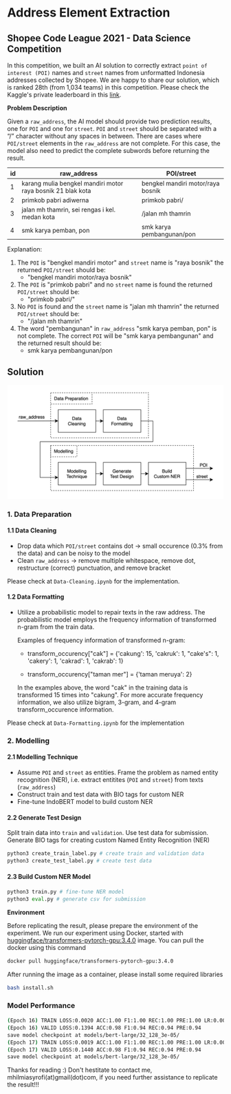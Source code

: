 # Address Element Extraction
## Shopee Code League 2021 - Data Science Competition

In this competition, we built an AI solution to correctly extract `point of interest (POI)` names and `street` names from unformatted Indonesia addresses collected by Shopee. We are happy to share our solution, which is ranked 28th (from 1,034 teams) in this competition. Please check the Kaggle's private leaderboard in this [link](https://www.kaggle.com/c/scl-2021-ds/leaderboard).


**Problem Description**

Given a `raw_address`, the AI model should provide two prediction results, one for `POI` and one for `street`. `POI` and `street` should be separated with a “/” character without any spaces in between. There are cases where `POI/street` elements in the `raw_address` are not complete. For this case, the model also need to predict the complete subwords before returning the result.

id | raw_address | POI/street
--- | --- | --- 
1 | karang mulia bengkel mandiri motor raya bosnik 21 blak kota | bengkel mandiri motor/raya bosnik
2 | primkob pabri adiwerna | primkob pabri/
3 | jalan mh thamrin, sei rengas i kel. medan kota | /jalan mh thamrin
4 | smk karya pemban, pon | smk karya pembangunan/pon

Explanation:
1) The `POI` is "bengkel mandiri motor" and `street` name is "raya bosnik" the returned
`POI/street` should be:
    - "bengkel mandiri motor/raya bosnik"
2) The `POI` is "primkob pabri" and no `street` name is found the returned `POI/street` should
be:
    - "primkob pabri/"
3) No `POI` is found and the `street` name is "jalan mh thamrin" the returned `POI/street` should
be:
    - "/jalan mh thamrin"
4) The word "pembangunan" in `raw_address` "smk karya pemban, pon" is not complete. The correct `POI` will be "smk karya pembangunan" and the returned result should be:
    - smk karya pembangunan/pon

## Solution

![Workflow](img/model_scheme.jpg)

### 1. Data Preparation

#### 1.1 Data Cleaning
* Drop data which `POI/street` contains dot -> small occurence (0.3% from the data) and can be noisy to the model 
* Clean `raw_address` -> remove multiple whitespace, remove dot, restructure (correct) punctuation, and remove bracket

Please check at `Data-Cleaning.ipynb` for the implementation.

#### 1.2 Data Formatting
* Utilize a probabilistic model to repair texts in the raw address. The probabilistic model employs the frequency information of transformed n-gram from the train data. 

    Examples of frequency information of transformed n-gram:

    * transform_occurency["cak"] = {'cakung': 15, 'cakruk': 1, "cake's": 1, 'cakery': 1, 'cakrad': 1, 'cakrab': 1}

    * transform_occurency["taman mer"] = {'taman meruya': 2}

    In the examples above, the word "cak" in the training data is transformed 15 times into "cakung". For more accurate frequency information, we also utilize bigram, 3-gram, and 4-gram transform_occurence information.

Please check at `Data-Formatting.ipynb` for the implementation

### 2. Modelling

#### 2.1 Modelling Technique

* Assume `POI` and `street` as entities. Frame the problem as named entity recognition (NER), i.e. extract entitites (`POI` and `street`) from texts (`raw_address`) 
* Construct train and test data with BIO tags for custom NER
* Fine-tune IndoBERT model to build custom NER

#### 2.2 Generate Test Design

Split train data into `train` and `validation`. Use test data for submission. Generate BIO tags for creating custom Named Entity Recognition (NER)
```python
python3 create_train_label.py # create train and validation data
python3 create_test_label.py # create test data
```

#### 2.3 Build Custom NER Model

```python
python3 train.py # fine-tune NER model
python3 eval.py # generate csv for submission
```


**Environment**

Before replicating the result, please prepare the environment of the experiment. We run our experiment using Docker, started with [huggingface/transformers-pytorch-gpu:3.4.0](https://hub.docker.com/layers/huggingface/transformers-pytorch-gpu/3.4.0/images/sha256-7e0b2f97aad355f92b27063eef4245ac58e69e8c2113ea9bb0be6b4db23d301a?context=explore) image. You can pull the docker using this command 

```bash
docker pull huggingface/transformers-pytorch-gpu:3.4.0
```

After running the image as a container, please install some required libraries 

```bash
bash install.sh
```


### Model Performance

```bash
(Epoch 16) TRAIN LOSS:0.0020 ACC:1.00 F1:1.00 REC:1.00 PRE:1.00 LR:0.00000500
(Epoch 16) VALID LOSS:0.1394 ACC:0.98 F1:0.94 REC:0.94 PRE:0.94
save model checkpoint at models/bert-large/32_128_3e-05/
(Epoch 17) TRAIN LOSS:0.0019 ACC:1.00 F1:1.00 REC:1.00 PRE:1.00 LR:0.00000500
(Epoch 17) VALID LOSS:0.1440 ACC:0.98 F1:0.94 REC:0.94 PRE:0.94
save model checkpoint at models/bert-large/32_128_3e-05/
```

Thanks for reading :) Don't hestitate to contact me, mhilmiasyrofi(at)gmail(dot)com, if you need further assistance to replicate the result!!!


